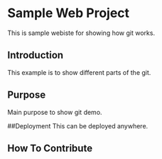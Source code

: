 # Sample Web Project
This is sample webiste for showing how git works.

## Introduction
This example is to show different parts of the git.

## Purpose
Main purpose to show git demo.

##Deployment
This can be deployed anywhere.

## How To Contribute
